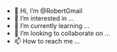 - 👋 Hi, I’m @RobertGmail
- 👀 I’m interested in ...
- 🌱 I’m currently learning ...
- 💞️ I’m looking to collaborate on ...
- 📫 How to reach me ...

<!---
RobertGmail/RobertGmail is a ✨ special ✨ repository because its `README.md` (this file) appears on your GitHub profile.
You can click the Preview link to take a look at your changes.
--->
